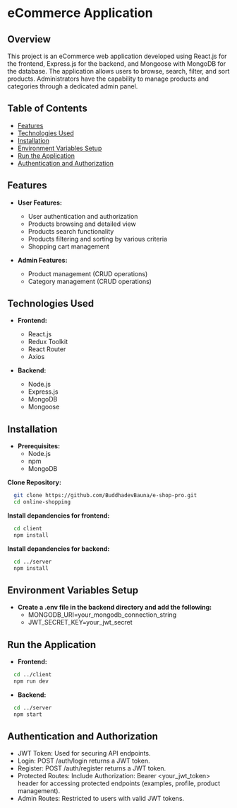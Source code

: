 # eCommerce Application


## Overview
This project is an eCommerce web application developed using React.js for the frontend, Express.js for the backend, and Mongoose with MongoDB for the database. The application allows users to browse, search, filter, and sort products. Administrators have the capability to manage products and categories through a dedicated admin panel.


## Table of Contents
- [Features](#features)
- [Technologies Used](#technologies-used)
- [Installation](#installation)
- [Environment Variables Setup](#environment-variables-setup)
- [Run the Application](#run-the-application)
- [Authentication and Authorization](#authentication-and-authorization)


## Features
- **User Features:**
  - User authentication and authorization
  - Products browsing and detailed view
  - Products search functionality
  - Products filtering and sorting by various criteria
  - Shopping cart management

- **Admin Features:**
  - Product management (CRUD operations)
  - Category management (CRUD operations)


## Technologies Used
- **Frontend:**
  - React.js
  - Redux Toolkit
  - React Router
  - Axios

- **Backend:**
  - Node.js
  - Express.js
  - MongoDB
  - Mongoose


## Installation
- **Prerequisites:**
  - Node.js
  - npm
  - MongoDB

**Clone Repository:**
```bash
  git clone https://github.com/BuddhadevBauna/e-shop-pro.git
  cd online-shopping
```

**Install depandencies for frontend:**
```bash
  cd client
  npm install
```

**Install depandencies for backend:**
```bash
  cd ../server
  npm install
```


## Environment Variables Setup
- **Create a .env file in the backend directory and add the following:**
  - MONGODB_URI=your_mongodb_connection_string
  - JWT_SECRET_KEY=your_jwt_secret


## Run the Application
- **Frontend:**
```bash
  cd ../client
  npm run dev
```

- **Backend:**
```bash
  cd ../server
  npm start
```


## Authentication and Authorization
- JWT Token: Used for securing API endpoints.
- Login: POST /auth/login returns a JWT token.
- Register: POST /auth/register returns a JWT token.
- Protected Routes: Include Authorization: Bearer <your_jwt_token> header for accessing protected endpoints (examples, profile, product management).
- Admin Routes: Restricted to users with valid JWT tokens.
